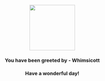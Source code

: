 <p align="center">
    <img src="https://raw.githubusercontent.com/PokeAPI/sprites/master/sprites/pokemon/547.png" width="150" height="150">
</p>
<h3 align="center">You have been greeted by - <b>Whimsicott</b></h3>
<h3 align="center">Have a wonderful day!</h3>
